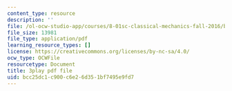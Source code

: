 ```yaml
---
content_type: resource
description: ''
file: /ol-ocw-studio-app/courses/8-01sc-classical-mechanics-fall-2016/bcc25dc1c900c6e26d351bf7495e9fd7_EHCACV8rdig.pdf
file_size: 13981
file_type: application/pdf
learning_resource_types: []
license: https://creativecommons.org/licenses/by-nc-sa/4.0/
ocw_type: OCWFile
resourcetype: Document
title: 3play pdf file
uid: bcc25dc1-c900-c6e2-6d35-1bf7495e9fd7
---
```

